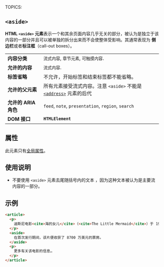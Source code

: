 TOPICS: <aside>

# `<aside>`

**HTML `<aside>` 元素**表示一个和其余页面内容几乎无关的部分，被认为是独立于该内容的一部分并且可以被单独的拆分出来而不会使整体受影响。其通常表现为
**侧边栏**或者**标注框**（call-out boxes）。

|  |  |
| :-- | :-- |
| **内容分类** | `流式内容`, `章节元素`, `可触摸内容`. |
| **允许的内容** | `流式内容`. |
| **标签省略** | 不允许，开始标签和结束标签都不能省略。|
| **允许的父元素** | 所有元素接受流式内容。注意 `<aside>` 不能是[`<address>`](/zh-hans/webfrontend/<address>) 元素的后代 |
| **允许的 ARIA 角色** | `feed`, `note`, `presentation`, `region`, `search` |
| **DOM 接口** | **`HTMLElement`** |

## 属性

此元素只有[全局属性](/zh-hans/webfrontend/HTML_Global_Attributes)。

## 使用说明

- 不要使用 `<aside>` 元素去尾随括号内的文本 ，因为这种文本被认为是主要流内容的一部分。

## 示例

```html
<article>
  <p>
    迪斯尼电影<cite>海的女儿</cite>（<cite>The Little Mermaid</cite>）于 1989 年首次登上银幕。
  </p>
  <aside>
    在首次发行期间，该片便收获了 8700 万美元的票房。
  </aside>
  <p>
    更多有关该电影的信息…
  </p>
</article>
```
